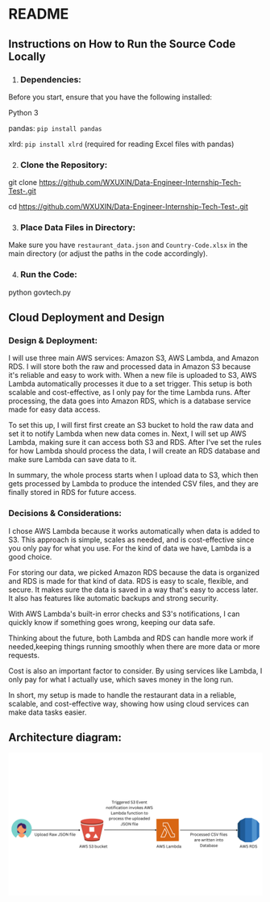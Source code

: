 # README

## Instructions on How to Run the Source Code Locally
1. ### **Dependencies:**

Before you start, ensure that you have the following installed:

Python 3

pandas: `pip install pandas`<br>

xlrd: `pip install xlrd` (required for reading Excel files with pandas)

2. ### **Clone the Repository:** 

git clone https://github.com/WXUXIN/Data-Engineer-Internship-Tech-Test-.git

cd https://github.com/WXUXIN/Data-Engineer-Internship-Tech-Test-.git

3. ### **Place Data Files in Directory:**
Make sure you have `restaurant_data.json` and `Country-Code.xlsx` in the main directory (or adjust the paths in the code accordingly).

4. ### **Run the Code:**
python govtech.py

## Cloud Deployment and Design
### **Design & Deployment:**

I will use three main AWS services: Amazon S3, AWS Lambda, and Amazon RDS. I will store both the raw and processed data in Amazon S3 because it's reliable and easy to work with. When a new file is uploaded to S3, AWS Lambda automatically processes it due to a set trigger. This setup is both scalable and cost-effective, as I only pay for the time Lambda runs. After processing, the data goes into Amazon RDS, which is a database service made for easy data access.

To set this up, I will first first create an S3 bucket to hold the raw data and set it to notify Lambda when new data comes in. Next, I will set up AWS Lambda, making sure it can access both S3 and RDS. After I've set the rules for how Lambda should process the data, I will create an RDS database and make sure Lambda can save data to it. 

In summary, the whole process starts when I upload data to S3, which then gets processed by Lambda to produce the intended CSV files, and they are finally stored in RDS for future access.



### **Decisions & Considerations:**

I chose AWS Lambda because it works automatically when data is added to S3. This approach is simple, scales as needed, and is cost-effective since you only pay for what you use. For the kind of data we have, Lambda is a good choice.

For storing our data, we picked Amazon RDS because the data is organized and RDS is made for that kind of data. RDS is easy to scale, flexible, and secure. It makes sure the data is saved in a way that's easy to access later. It also has features like automatic backups and strong security.

With AWS Lambda's built-in error checks and S3's notifications, I can quickly know if something goes wrong, keeping our data safe.

Thinking about the future, both Lambda and RDS can handle more work if needed,keeping things running smoothly when there are more data or more requests.

Cost is also an important factor to consider. By using services like Lambda, I only pay for what I actually use, which saves money in the long run.

In short, my setup is made to handle the restaurant data in a reliable, scalable, and cost-effective way, showing how using cloud services can make data tasks easier.

## Architecture diagram:
![Architecture diagram](architecture_diagram.png)